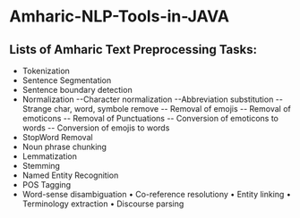 # Amharic-NLP-Tools-in-JAVA
## Lists of Amharic Text Preprocessing Tasks:
- Tokenization 
- Sentence Segmentation
- Sentence boundary detection
- Normalization
   --Character normalization 
   --Abbreviation substitution 
   --Strange char, word, symbole remove
  -- Removal of emojis
  -- Removal of emoticons
  -- Removal of Punctuations
  -- Conversion of emoticons to words
  -- Conversion of emojis to words
- StopWord Removal
- Noun phrase chunking
- Lemmatization
- Stemming 
- Named Entity Recognition 
- POS Tagging
- Word-sense disambiguation
• Co-reference resolutiony
• Entity linking
• Terminology extraction
• Discourse parsing
